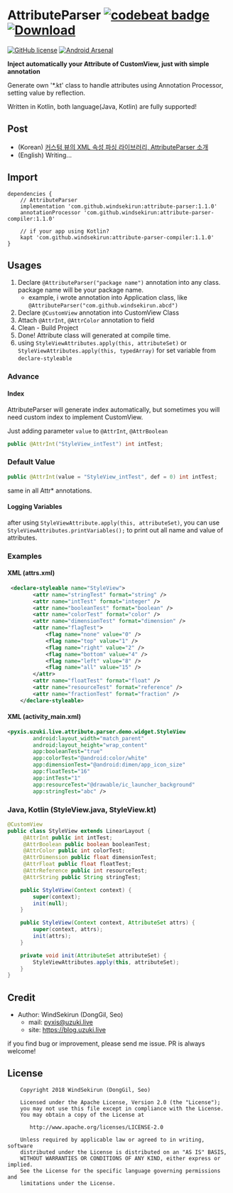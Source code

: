 # AttributeParser [![codebeat badge](https://codebeat.co/badges/131cade3-7cd7-498d-97c1-f63e29bc97d1)](https://codebeat.co/projects/github-com-windsekirun-attributeparser-master) [ ![Download](https://api.bintray.com/packages/windsekirun/maven/attribute-parser/images/download.svg) ](https://bintray.com/windsekirun/maven/attribute-parser/_latestVersion)

[![GitHub license](https://img.shields.io/badge/license-Apache%20License%202.0-blue.svg?style=flat)](http://www.apache.org/licenses/LICENSE-2.0) [![Android Arsenal](https://img.shields.io/badge/Android%20Arsenal-AttributeParser-brightgreen.svg?style=flat)](https://android-arsenal.com/details/1/6804)

**Inject automatically your Attribute of CustomView, just with simple annotation**

Generate own '*.kt' class to handle attributes using Annotation Processor, setting value by reflection.

Written in Kotlin, both language(Java, Kotlin) are fully supported!

## Post
* (Korean) [커스텀 뷰의 XML 속성 파싱 라이브러리, AttributeParser 소개](https://blog.uzuki.live/커스텀-뷰의-xml-속성-파싱-라이브러리-attributeparser-소개/)
* (English) Writing... 

## Import
```
dependencies {
    // AttributeParser
    implementation 'com.github.windsekirun:attribute-parser:1.1.0'
    annotationProcessor 'com.github.windsekirun:attribute-parser-compiler:1.1.0'

    // if your app using Kotlin?
    kapt 'com.github.windsekirun:attribute-parser-compiler:1.1.0'
}
```


## Usages
1. Declare ```@AttributeParser("package name")``` annotation into any class. package name will be your package name.
   * example, i wrote annotation into Application class, like ```@AttributeParser("com.github.windsekirun.abcd")```
2. Declare ```@CustomView``` annotation into CustomView Class
3. Attach ```@AttrInt```, ```@AttrColor``` annotation to field
4. Clean - Build Project
5. Done! Attribute class will generated at compile time.
6. using ```StyleViewAttributes.apply(this, attributeSet)``` or ```StyleViewAttributes.apply(this, typedArray)``` for set variable from ```declare-styleable```

### Advance

#### Index

AttributeParser will generate index automatically, but sometimes you will need custom index to implement CustomView.

Just adding parameter ```value``` to ```@AttrInt```, ```@AttrBoolean```

```Java
public @AttrInt("StyleView_intTest") int intTest;
```

### Default Value

```Java
public @AttrInt(value = "StyleView_intTest", def = 0) int intTest;
```

same in all Attr* annotations.

#### Logging Variables

after using ```StyleViewAttribute.apply(this, attributeSet)```, you can use ```StyleViewAttributes.printVariables();``` to print out all name and value of attributes.

### Examples

#### XML (attrs.xml)
```XML
 <declare-styleable name="StyleView">
        <attr name="stringTest" format="string" />
        <attr name="intTest" format="integer" />
        <attr name="booleanTest" format="boolean" />
        <attr name="colorTest" format="color" />
        <attr name="dimensionTest" format="dimension" />
        <attr name="flagTest">
            <flag name="none" value="0" />
            <flag name="top" value="1" />
            <flag name="right" value="2" />
            <flag name="bottom" value="4" />
            <flag name="left" value="8" />
            <flag name="all" value="15" />
        </attr>
        <attr name="floatTest" format="float" />
        <attr name="resourceTest" format="reference" />
        <attr name="fractionTest" format="fraction" />
    </declare-styleable>
```

#### XML (activity_main.xml)
```XML
<pyxis.uzuki.live.attribute.parser.demo.widget.StyleView
        android:layout_width="match_parent"
        android:layout_height="wrap_content"
        app:booleanTest="true"
        app:colorTest="@android:color/white"
        app:dimensionTest="@android:dimen/app_icon_size"
        app:floatTest="16"
        app:intTest="1"
        app:resourceTest="@drawable/ic_launcher_background"
        app:stringTest="abc" />
```

### Java, Kotlin (StyleView.java, StyleView.kt)

```Java
@CustomView
public class StyleView extends LinearLayout {
     @AttrInt public int intTest;
     @AttrBoolean public boolean booleanTest;
     @AttrColor public int colorTest;
     @AttrDimension public float dimensionTest;
     @AttrFloat public float floatTest;
     @AttrReference public int resourceTest;
     @AttrString public String stringTest;

    public StyleView(Context context) {
        super(context);
        init(null);
    }

    public StyleView(Context context, AttributeSet attrs) {
        super(context, attrs);
        init(attrs);
    }

    private void init(AttributeSet attributeSet) {
        StyleViewAttributes.apply(this, attributeSet);
    }
}
```

## Credit

* Author: WindSekirun (DongGil, Seo)
  * mail: pyxis@uzuki.live
  * site: https://blog.uzuki.live

if you find bug or improvement, please send me issue. PR is always welcome!

## License
```
    Copyright 2018 WindSekirun (DongGil, Seo)

    Licensed under the Apache License, Version 2.0 (the "License");
    you may not use this file except in compliance with the License.
    You may obtain a copy of the License at

       http://www.apache.org/licenses/LICENSE-2.0

    Unless required by applicable law or agreed to in writing, software
    distributed under the License is distributed on an "AS IS" BASIS,
    WITHOUT WARRANTIES OR CONDITIONS OF ANY KIND, either express or implied.
    See the License for the specific language governing permissions and
    limitations under the License.
```

